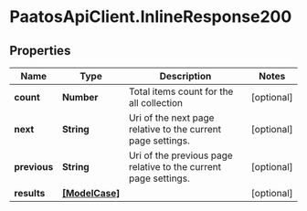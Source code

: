 # PaatosApiClient.InlineResponse200

## Properties
Name | Type | Description | Notes
------------ | ------------- | ------------- | -------------
**count** | **Number** | Total items count for the all collection | [optional] 
**next** | **String** | Uri of the next page relative to the current page settings. | [optional] 
**previous** | **String** | Uri of the previous page relative to the current page settings. | [optional] 
**results** | [**[ModelCase]**](ModelCase.md) |  | [optional] 



